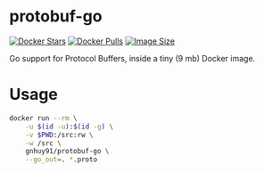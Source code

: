 # protobuf-go

[![Docker Stars](https://img.shields.io/docker/stars/gnhuy91/protobuf-go.svg)][hub] [![Docker Pulls](https://img.shields.io/docker/pulls/gnhuy91/protobuf-go.svg)][hub] [![Image Size](https://images.microbadger.com/badges/image/gnhuy91/protobuf-go.svg)](https://microbadger.com/images/gnhuy91/protobuf-go "Get your own image badge on microbadger.com")

Go support for Protocol Buffers, inside a tiny (9 mb) Docker image.

# Usage

```sh
docker run --rm \
    -u $(id -u):$(id -g) \
    -v $PWD:/src:rw \
    -w /src \
    gnhuy91/protobuf-go \
    --go_out=. *.proto
```

[hub]: https://hub.docker.com/r/gnhuy91/protobuf-go/
